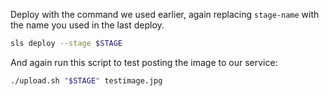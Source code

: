 Deploy with the command we used earlier, again replacing `stage-name` with the name you used in the last deploy.

```bash
sls deploy --stage $STAGE
```

And again run this script to test posting the image to our service:

```bash
./upload.sh "$STAGE" testimage.jpg
```

